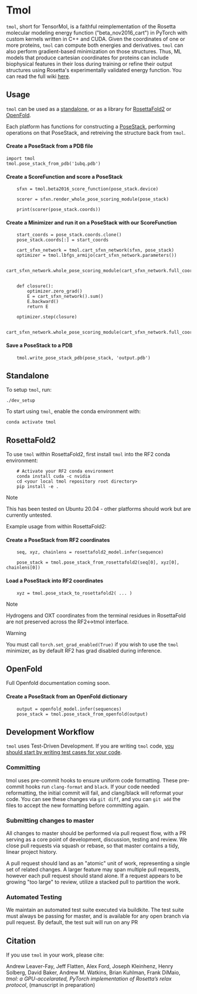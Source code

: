 # Tmol

`tmol`, short for TensorMol, is a faithful reimplementation of the Rosetta molecular modeling energy function ("beta_nov2016_cart") in PyTorch with custom kernels written in C++ and CUDA. Given the coordinates of one or more proteins, `tmol` can compute both energies and derivatives. `tmol` can also perform gradient-based minimization on those structures. Thus, ML models that produce cartesian coordinates for proteins can include biophysical features in their loss during training or refine their output structures using Rosetta's experimentally validated energy function. You can read the full wiki [here](https://github.com/uw-ipd/tmol/wiki/DevHome).

## Usage

`tmol` can be used as a [standalone](https://github.com/uw-ipd/tmol/wiki/DevHome#Standalone), or as a library for [RosettaFold2](https://github.com/uw-ipd/tmol/wiki/DevHome#RosettaFold2) or [OpenFold](https://github.com/uw-ipd/tmol/wiki/DevHome#OpenFold). 

Each platform has functions for constructing a [PoseStack](https://github.com/uw-ipd/tmol/wiki/PoseStack), performing operations on that PoseStack, and retreiving the structure back from `tmol`.

#### Create a PoseStack from a PDB file
```
import tmol
tmol.pose_stack_from_pdb('1ubq.pdb')
```

#### Create a ScoreFunction and score a PoseStack
```
    sfxn = tmol.beta2016_score_function(pose_stack.device)

    scorer = sfxn.render_whole_pose_scoring_module(pose_stack)

    print(scorer(pose_stack.coords))
```

#### Create a Minimizer and run it on a PoseStack with our ScoreFunction
```
    start_coords = pose_stack.coords.clone()
    pose_stack.coords[:] = start_coords

    cart_sfxn_network = tmol.cart_sfxn_network(sfxn, pose_stack)
    optimizer = tmol.lbfgs_armijo(cart_sfxn_network.parameters())

    cart_sfxn_network.whole_pose_scoring_module(cart_sfxn_network.full_coords)


    def closure():
        optimizer.zero_grad()
        E = cart_sfxn_network().sum()
        E.backward()
        return E

    optimizer.step(closure)

    cart_sfxn_network.whole_pose_scoring_module(cart_sfxn_network.full_coords)
```

#### Save a PoseStack to a PDB
```
    tmol.write_pose_stack_pdb(pose_stack, 'output.pdb')
```

## Standalone

To setup `tmol`, run:
```
./dev_setup
```

To start using `tmol`, enable the conda environment with:

```
conda activate tmol
```

## RosettaFold2

To use `tmol` within RosettaFold2, first install `tmol` into the RF2 conda environment:

```
    # Activate your RF2 conda environment
    conda install cuda -c nvidia
    cd <your local tmol repository root directory>
    pip install -e .
```
>[!NOTE]
>This has been tested on Ubuntu 20.04 - other platforms should work but are currently untested.

Example usage from within RosettaFold2:

#### Create a PoseStack from RF2 coordinates
```
    seq, xyz, chainlens = rosettafold2_model.infer(sequence)

    pose_stack = tmol.pose_stack_from_rosettafold2(seq[0], xyz[0], chainlens[0])
```

#### Load a PoseStack into RF2 coordinates
```
    xyz = tmol.pose_stack_to_rosettafold2( ... )
```

>[!NOTE]
>Hydrogens and OXT coordinates from the terminal residues in RosettaFold are not preserved across the RF2<->tmol interface.



>[!WARNING]
>You must call `torch.set_grad_enabled(True)` if you wish to use the `tmol` minimizer, as by default RF2 has grad disabled during inference. 


## OpenFold

Full Openfold documentation coming soon.

#### Create a PoseStack from an OpenFold dictionary
```
    output = openfold_model.infer(sequences)
    pose_stack = tmol.pose_stack_from_openfold(output)
```

## Development Workflow

`tmol` uses Test-Driven Development. If you are writing `tmol` code, [you should start by writing test cases for your code](https://github.com/uw-ipd/tmol/wiki/Testing#writing-tests).

### Committing
tmol uses pre-commit hooks to ensure uniform code formatting. These pre-commit hooks run `clang-format` and `black`. If your code needed reformatting, the initial commit will fail, and clang/black will reformat your code. You can see these changes via `git diff`, and you can `git add` the files to accept the new formatting before committing again.

### Submitting changes to master
All changes to master should be performed via pull request flow, with a PR serving as a core point of development, discussion, testing and review. We close pull requests via squash or rebase, so that master contains a tidy, linear project history.

A pull request should land as an "atomic" unit of work, representing a single set of related changes. A larger feature may span multiple pull requests, however each pull request should stand alone. If a request appears to be growing "too large" to review, utilize a stacked pull to partition the work.

### Automated Testing
We maintain an automated test suite executed via buildkite. The test suite must always be passing for master, and is available for any open branch via pull request. By default, the test suit will run on any PR

## Citation
If you use `tmol` in your work, please cite:

Andrew Leaver-Fay, Jeff Flatten, Alex Ford, Joseph Kleinhenz, Henry Solberg, David Baker, Andrew M. Watkins, Brian Kuhlman, Frank DiMaio, _tmol: a GPU-accelarated, PyTorch implementation of Rosetta’s relax protocol_, (manuscript in preparation)




